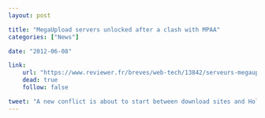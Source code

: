 ```yaml
---
layout: post

title: "MegaUpload servers unlocked after a clash with MPAA"
categories: ["News"]

date: "2012-06-08"

link:
    url: "https://www.reviewer.fr/breves/web-tech/13842/serveurs-megaupload-enfin-etre-debloques.html"
    dead: true
    follow: false

tweet: "A new conflict is about to start between download sites and Hollywood"
---
```

